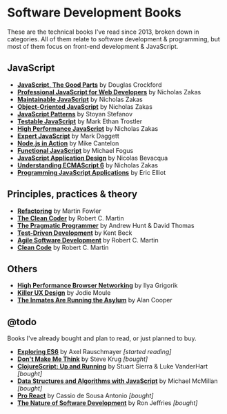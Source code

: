 # Software Development Books
These are the technical books I've read since 2013, broken down in categories. All of them relate to software development & programming, but most of them focus on front-end development & JavaScript.

## JavaScript
* __[JavaScript, The Good Parts][JSTDP]__ by Douglas Crockford
* __[Professional JavaScript for Web Developers][PJSFWD]__ by Nicholas Zakas
* __[Maintainable JavaScript][MJS]__ by Nicholas Zakas
* __[Object-Oriented JavaScript][OOJS]__ by Nicholas Zakas
* __[JavaScript Patterns][JSP]__ by Stoyan Stefanov
* __[Testable JavaScript][TJS]__ by Mark Ethan Trostler
* __[High Performance JavaScript][HPJS]__ by Nicholas Zakas
* __[Expert JavaScript][EJS]__ by Mark Daggett
* __[Node.js in Action][NJSIA]__ by Mike Cantelon
* __[Functional JavaScript][FJS]__ by Michael Fogus
* __[JavaScript Application Design][JSAD]__ by Nicolas Bevacqua
* __[Understanding ECMAScript 6][UES6]__ by Nicholas Zakas
* __[Programming JavaScript Applications][PJSA]__ by Eric Elliot

## Principles, practices & theory
* __[Refactoring][R]__ by Martin Fowler
* __[The Clean Coder][TCC]__ by Robert C. Martin
* __[The Pragmatic Programmer][TPP]__ by Andrew Hunt & David Thomas
* __[Test-Driven Development][TDD]__ by Kent Beck
* __[Agile Software Development][ASD]__ by Robert C. Martin
* __[Clean Code][CC]__ by Robert C. Martin

## Others
* __[High Performance Browser Networking][HPBN]__ by Ilya Grigorik
* __[Killer UX Design][KUXD]__ by Jodie Moule
* __[The Inmates Are Running the Asylum][TIARTA]__ by Alan Cooper

## @todo
Books I've already bought and plan to read, or just planned to buy.
* __[Exploring ES6][EES6]__ by Axel Rauschmayer _[started reading]_
* __[Don't Make Me Think][DMMT]__ by Steve Krug _[bought]_
* __[ClojureScript: Up and Running][CSUR]__ by Stuart Sierra & Luke VanderHart _[bought]_
* __[Data Structures and Algorithms with JavaScript][DSAJS]__ by Michael McMillan _[bought]_
* __[Pro React][PR]__ by Cassio de Sousa Antonio _[bought]_
* __[The Nature of Software Development][TNSD]__ by Ron Jeffries _[bought]_

[JSTDP]: http://www.amazon.com/JavaScript-Good-Parts-Douglas-Crockford/dp/0596517742
[PJSFWD]: http://www.amazon.com/Professional-JavaScript-Developers-Nicholas-Zakas/dp/1118026691
[MJS]: http://www.amazon.com/Maintainable-JavaScript-Nicholas-C-Zakas/dp/1449327680
[OOJS]: http://www.amazon.com/Principles-Object-Oriented-JavaScript-Nicholas-Zakas/dp/1593275404
[JSP]: http://www.amazon.com/JavaScript-Patterns-Stoyan-Stefanov/dp/0596806752
[TJS]: http://www.amazon.com/Testable-JavaScript-Mark-Ethan-Trostler/dp/1449323391
[HPJS]: http://www.amazon.com/Performance-JavaScript-Faster-Application-Interfaces/dp/059680279X
[EJS]: http://www.amazon.com/Expert-JavaScript-Experts-Voice-Development/dp/1430260971
[NJSIA]: http://www.amazon.com/Node-js-Action-Mike-Cantelon/dp/1617290572
[R]: http://www.amazon.com/Refactoring-Improving-Design-Existing-Code/dp/0201485672
[TCC]: http://www.amazon.com/Clean-Coder-Conduct-Professional-Programmers/dp/0137081073
[TPP]: http://www.amazon.com/Pragmatic-Programmer-Journeyman-Master/dp/020161622X
[TDD]: http://www.amazon.com/Test-Driven-Development-Kent-Beck/dp/0321146530
[HPBN]: http://www.amazon.com/High-Performance-Browser-Networking-performance/dp/1449344763
[KUXD]: http://www.amazon.com/Killer-UX-Design-Jodie-Moule/dp/0987153099
[FJS]: http://www.amazon.com/Functional-JavaScript-Introducing-Programming-Underscore-js/dp/1449360726
[JSAD]: http://www.amazon.com/JavaScript-Application-Design-Build-Approach/dp/1617291951
[CC]: http://www.amazon.com/Clean-Code-Handbook-Software-Craftsmanship/dp/0132350882
[ASD]: http://www.amazon.com/Software-Development-Principles-Patterns-Practices/dp/0135974445
[UES6]: https://leanpub.com/understandinges6
[EES6]: https://leanpub.com/exploring-es6/
[TIARTA]: http://www.amazon.com/Inmates-Are-Running-Asylum-Products/dp/0672326140
[PJSA]: http://www.bookdepository.com/Programming-JavaScript-Applications-Eric-Elliot/9781491950296
[DMMT]: http://www.bookdepository.com/Dont-Make-Me-Think-Steve-Krug/9780321965516
[CSUR]: http://www.bookdepository.com/ClojureScript-Up-Running-Stuart-Sierra/9781449327439
[DSAJS]: http://www.bookdepository.com/Data-Structures-Algorithms-with-JavaScript-Michael-McMillan/9781449364939
[PR]: http://www.bookdepository.com/Pro-React-2015-Cassio-de-Sousa-Antonio/9781484212615
[TNSD]: http://www.bookdepository.com/Nature-Software-Development-Ron-Jeffries/9781941222379
